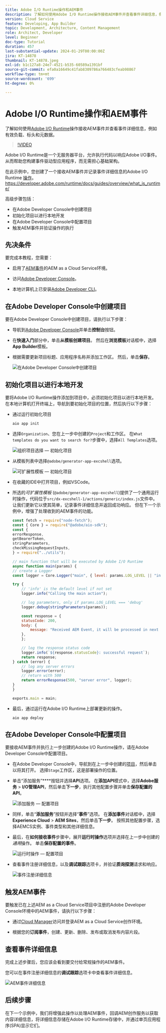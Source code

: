 ```yaml
---
title: Adobe I/O Runtime操作和AEM事件
description: 了解如何使用Adobe I/O Runtime操作接收AEM事件并查看事件详细信息，例如有效负载、标头和元数据。
version: Cloud Service
feature: Developing, App Builder
topic: Development, Architecture, Content Management
role: Architect, Developer
level: Beginner
doc-type: Tutorial
duration: 457
last-substantial-update: 2024-01-29T00:00:00Z
jira: KT-14878
thumbnail: KT-14878.jpeg
exl-id: b1c127a8-24e7-4521-b535-60589a1391bf
source-git-commit: efa0a16649c41fab8309786a766483cfeab98867
workflow-type: tm+mt
source-wordcount: '699'
ht-degree: 0%

---
```


# Adobe I/O Runtime操作和AEM事件

了解如何使用[Adobe I/O Runtime](https://developer.adobe.com/runtime/docs/guides/overview/what_is_runtime/)操作接收AEM事件并查看事件详细信息，例如有效负载、标头和元数据。

>[!VIDEO](https://video.tv.adobe.com/v/3427053?quality=12&learn=on)

Adobe I/O Runtime是一个无服务器平台，允许执行代码以响应Adobe I/O事件。 从而帮助您构建事件驱动型应用程序，而无需担心基础架构。

在此示例中，您创建了一个接收AEM事件并记录事件详细信息的Adobe I/O Runtime [操作](https://developer.adobe.com/runtime/docs/guides/using/creating_actions/)。
https://developer.adobe.com/runtime/docs/guides/overview/what_is_runtime/

高级步骤包括：

- 在Adobe Developer Console中创建项目
- 初始化项目以进行本地开发
- 在Adobe Developer Console中配置项目
- 触发AEM事件并验证操作的执行

## 先决条件

要完成本教程，您需要：

- 启用了[AEM事件](https://developer.adobe.com/experience-cloud/experience-manager-apis/guides/events/#enable-aem-events-on-your-aem-cloud-service-environment)的AEM as a Cloud Service环境。

- 访问[Adobe Developer Console](https://developer.adobe.com/developer-console/docs/guides/getting-started/)。

- 本地计算机上已安装[Adobe Developer CLI](https://developer.adobe.com/runtime/docs/guides/tools/cli_install/)。

## 在Adobe Developer Console中创建项目

要在Adobe Developer Console中创建项目，请执行以下步骤：

- 导航到[Adobe Developer Console](https://developer.adobe.com/)并单击&#x200B;**控制台**&#x200B;按钮。

- 在&#x200B;**快速入门**&#x200B;部分中，单击&#x200B;**从模板创建项目**。 然后在&#x200B;**浏览模板**&#x200B;对话框中，选择&#x200B;**App Builder**&#x200B;模板。

- 根据需要更新项目标题、应用程序名称并添加工作区。 然后，单击&#x200B;**保存**。

  ![在Adobe Developer Console中创建项目](../assets/examples/runtime-action/create-project.png)


## 初始化项目以进行本地开发

要将Adobe I/O Runtime操作添加到项目中，必须初始化项目以进行本地开发。 在本地计算机打开终端上，导航到要初始化项目的位置，然后执行以下步骤：

- 通过运行初始化项目

  ```bash
  aio app init
  ```

- 选择`Organization`、您在上一步中创建的`Project`和工作区。 在`What templates do you want to search for?`步骤中，选择`All Templates`选项。

  ![组织项目选择 — 初始化项目](../assets/examples/runtime-action/all-templates.png)

- 从模板列表中选择`@adobe/generator-app-excshell`选项。

  ![可扩展性模板 — 初始化项目](../assets/examples/runtime-action/extensibility-template.png)

- 在收藏的IDE中打开项目，例如VSCode。

- 所选的&#x200B;_可扩展性模板_ (`@adobe/generator-app-excshell`)提供了一个通用运行时操作，代码位于`src/dx-excshell-1/actions/generic/index.js`文件中。 让我们更新它以使其简单，记录事件详细信息并返回成功响应。 但在下一个示例中，增强了处理收到的AEM事件的功能。

  ```javascript
  const fetch = require("node-fetch");
  const { Core } = require("@adobe/aio-sdk");
  const {
  errorResponse,
  getBearerToken,
  stringParameters,
  checkMissingRequestInputs,
  } = require("../utils");
  
  // main function that will be executed by Adobe I/O Runtime
  async function main(params) {
  // create a Logger
  const logger = Core.Logger("main", { level: params.LOG_LEVEL || "info" });
  
  try {
      // 'info' is the default level if not set
      logger.info("Calling the main action");
  
      // log parameters, only if params.LOG_LEVEL === 'debug'
      logger.debug(stringParameters(params));
  
      const response = {
      statusCode: 200,
      body: {
          message: "Received AEM Event, it will be processed in next example",
      },
      };
  
      // log the response status code
      logger.info(`${response.statusCode}: successful request`);
      return response;
  } catch (error) {
      // log any server errors
      logger.error(error);
      // return with 500
      return errorResponse(500, "server error", logger);
  }
  }
  
  exports.main = main;
  ```

- 最后，通过运行在Adobe I/O Runtime上部署更新的操作。

  ```bash
  aio app deploy
  ```

## 在Adobe Developer Console中配置项目

要接收AEM事件并执行上一步创建的Adobe I/O Runtime操作，请在Adobe Developer Console中配置项目。

- 在Adobe Developer Console中，导航到在上一步中创建的[项目](https://developer.adobe.com/console/projects)，然后单击以将其打开。 选择`Stage`工作区，这是部署操作的位置。

- 单击“添加服务”****&#x200B;按钮并选择&#x200B;**API**&#x200B;选项。 在&#x200B;**添加API**&#x200B;模式中，选择&#x200B;**Adobe服务** > **I/O管理API**，然后单击&#x200B;**下一步**，执行其他配置步骤并单击&#x200B;**保存配置的API**。

  ![添加服务 — 配置项目](../assets/examples/runtime-action/add-io-management-api.png)

- 同样，单击“**添加服务**”按钮并选择“**事件**”选项。 在&#x200B;**添加事件**&#x200B;对话框中，选择&#x200B;**Experience Cloud** > **AEM Sites**，然后单击&#x200B;**下一步**。 按照其他配置步骤，选择AEMCS实例、事件类型和其他详细信息。

- 最后，在&#x200B;**如何接收事件**&#x200B;步骤中，展开&#x200B;**运行时操作**&#x200B;选项并选择在上一步中创建的&#x200B;_通用_&#x200B;操作。 单击&#x200B;**保存配置的事件**。

  ![运行时操作 — 配置项目](../assets/examples/runtime-action/select-runtime-action.png)

- 查看事件注册详细信息，以及&#x200B;**调试跟踪**&#x200B;选项卡，并验证&#x200B;**质询探测**&#x200B;请求和响应。

  ![事件注册详细信息](../assets/examples/runtime-action/debug-tracing-challenge-probe.png)


## 触发AEM事件

要触发已在上述AEM as a Cloud Service项目中注册的Adobe Developer Console环境中的AEM事件，请执行以下步骤：

- 通过[Cloud Manager](https://my.cloudmanager.adobe.com/)访问并登录AEM as a Cloud Service创作环境。

- 根据您的&#x200B;**订阅事件**，创建、更新、删除、发布或取消发布内容片段。

## 查看事件详细信息

完成上述步骤后，您应该会看到要交付给常规操作的AEM事件。

您可以在事件注册详细信息的&#x200B;**调试跟踪**&#x200B;选项卡中查看事件详细信息。

![AEM事件详细信息](../assets/examples/runtime-action/aem-event-details.png)


## 后续步骤

在下一个示例中，我们将增强此操作以处理AEM事件，回调AEM创作服务以获取内容详细信息，将详细信息存储在Adobe I/O Runtime存储中，并通过单页应用程序(SPA)显示它们。
